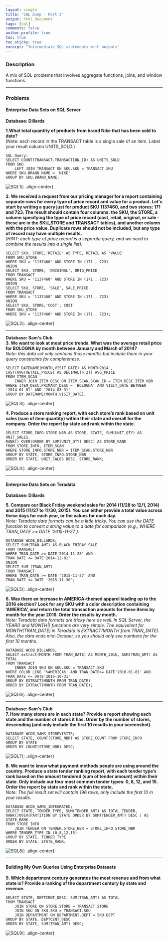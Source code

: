```yaml
---
layout: single
title: "SQL Dump - Part 2"
output: html_document
tags: [sql]
comments: false
author_profile: true
toc: true
toc_sticky: true
excerpt: "Intermediate SQL statements with outputs"
---
```

### Description
A mix of SQL problems that involves aggregate functions, joins, and window functions. 

---------------------------
### Problems
#### Enterprise Data Sets on SQL Server  
**Database: Dillards**  

**1.What total quantity of products from brand Nike that has been sold to date?**  
(Note: each record in the TRANSACT table is a single sale of an item. Label your result 
column UNITS_SOLD.)
```
SQL Query:
SELECT COUNT(TRANSACT.TRANSACTION_ID) AS UNITS_SOLD 
FROM SKU
    LEFT JOIN TRANSACT ON SKU.SKU = TRANSACT.SKU
WHERE SKU.BRAND_NAME = 'NIKE'
GROUP BY SKU.BRAND_NAME;
```
![SQL1](\assets\images\sql2\1.png){: .align-center} 

**2. We received a request from our pricing manager for a report containing separate 
rows for every type of price record and value for a product. Let's start by writing a 
query just for product SKU 1137460, and two stores: 171 and 723. The result should 
contain four columns: the SKU, the STORE, a column specifying the type of price 
record (cost, retail, original, or sale - these are in the SKU_STORE and TRANSACT 
tables), and another column with the price value. Duplicate rows should not be 
included, but any type of record may have multiple results.**  
_(HINT: each type of price record is a separate query, and we need to combine the results into a single list)._
```
SELECT SKU, STORE,'RETAIL' AS TYPE, RETAIL AS 'VALUE'
FROM SKU_STORE
WHERE SKU = '1137460' AND STORE IN (171 , 723)
UNION
SELECT SKU, STORE, 'ORIGINAL', ORIG_PRICE
FROM TRANSACT
WHERE SKU = '1137460' AND STORE IN (171 , 723)
UNION
SELECT SKU, STORE, 'SALE', SALE_PRICE
FROM TRANSACT
WHERE SKU = '1137460' AND STORE IN (171 , 723)
UNION
SELECT SKU, STORE,'COST', COST
FROM SKU_STORE
WHERE SKU = '1137460' AND STORE IN (171 , 723);
```
![SQL2](\assets\images\sql2\2.png){: .align-center} 

---

**Database: Sam's Club**  
**3. We want to look at meat price trends. What was the average retail price for 
BOLOGNA by month between January and March of 2014?**  
_Note: this data set only contains those months but include them in your query 
constraints for completeness._
```
SELECT DATENAME(MONTH,VISIT_DATE) AS MONTH2014 ,
CAST(AVG(RETAIL_PRICE) AS DECIMAL(4,2)) AVG_PRICE 
FROM ITEM_SCAN
    INNER JOIN ITEM_DESC ON ITEM_SCAN.SCAN_ID = ITEM_DESC.ITEM_NBR
WHERE ITEM_DESC.PRIMARY_DESC = 'BOLOGNA' AND VISIT_DATE BETWEEN
'2014-01-01' AND '2014-03-31'
GROUP BY DATENAME(MONTH,VISIT_DATE);
```
![SQL3](\assets\images\sql2\3.png){: .align-center} 

**4. Produce a store ranking report, with each store’s rank based on unit sales (sum of 
item quantity) within their state and overall for the company. Order the report by 
state and rank within the state.**
```
SELECT STORE_INFO.STORE_NBR AS STORE, STATE, SUM(UNIT_QTY) AS
UNIT_SALES,
RANK() OVER(ORDER BY SUM(UNIT_QTY) DESC) AS STORE_RANK
FROM STORE_INFO, ITEM_SCAN
WHERE STORE_INFO.STORE_NBR = ITEM_SCAN.STORE_NBR
GROUP BY STATE, STORE_INFO.STORE_NBR
ORDER BY STATE, UNIT_SALES DESC, STORE_RANK;
```
![SQL4](\assets\images\sql2\4.png){: .align-center} 

---

#### Enterprise Data Sets on Teradata
**Database: Dillards**  

**5. Compare our Black Friday weekend sales for 2014 (11/28 to 12/1, 2014) and 2015
(11/27 to 11/30, 2015). You can either provide a total value across these days for 
each year, or the values for each day.**  
_Note: Teradata date formats can be a little tricky. You can use the DATE function to convert a string value to a date for 
comparison (e.g., WHERE TRAN_DATE >= DATE '2015-11-27')._
```
DATABASE WCOB_DILLARDS;
SELECT SUM(TRAN_AMT) AS BLACK_FRIDAY_SALE
FROM TRANSACT
WHERE TRAN_DATE >= DATE'2014-11-28' AND
TRAN_DATE <= DATE'2014-12-01'
UNION
SELECT SUM (TRAN_AMT)
FROM TRANSACT
WHERE TRAN_DATE >= DATE '2015-11-27' AND 
TRAN_DATE <= DATE '2015-11-30';
```
![SQL5](\assets\images\sql2\5.png){: .align-center} 

**6. Was there an increase in AMERICA-themed apparel leading up to the 2016
election? Look for any SKU with a color description containing ‘AMERICA’, and 
return the total transaction amounts for these items by month for the year 2016. 
Order the results by month.**  
_Note: Teradata date formats are tricky here as well. In SQL Server, the YEAR() and MONTH() functions are very simple. The equivalent for MONTH(TRAN_DATE) in 
Teradata is EXTRACT(MONTH from TRAN_DATE). Also, the data ends mid-October, so you should only see numbers for the first 10 months._
```
DATABASE WCOB_DILLARDS;
SELECT extract(MONTH FROM TRAN_DATE) AS MONTH_2016, SUM(TRAN_AMT) AS 
TOTAL
FROM TRANSACT
    INNER JOIN SKU ON SKU.SKU = TRANSACT.SKU
WHERE COLOR LIKE '%AMERICA%' AND TRAN_DATE>= DATE'2016-01-01' AND 
TRAN_DATE <= DATE'2016-10-31'
GROUP BY EXTRACT(MONTH FROM TRAN_DATE)
ORDER BY EXTRACT(MONTH FROM TRAN_DATE);
```
![SQL6](\assets\images\sql2\6.png){: .align-center} 

---

**Database: Sam's Club**  
**7. How many stores are in each state? Provide a report showing each state and the 
number of stores it has. Order by the number of stores, descending (and only 
include the first 10 results in your screenshot).**
```
DATABASE WCOB_SAMS_STOREVISITS;
SELECT STATE, COUNT(STORE_NBR) AS STORE_COUNT FROM STORE_INFO
GROUP BY STATE
ORDER BY COUNT(STORE_NBR) DESC;
```
![SQL7](\assets\images\sql2\7.png){: .align-center} 

**8. We want to know what payment methods people are using around the country. 
Produce a state tender ranking report, with each tender type’s rank based on the 
amount tendered (sum of tender amount) within their state. Only include our four 
most common tender types: 0, 8, 12, and 15. Order the report by state and rank 
within the state.**  
_Note: The full result set will contain 196 rows, only include the first 10 in your results._
```
DATABASE WCOB_SAMS_INTEGRATED;
SELECT STATE, TENDER_TYPE, SUM(TENDER_AMT) AS TOTAL_TENDER,
RANK()OVER(PARTITION BY STATE ORDER BY SUM(TENDER_AMT) DESC ) AS 
STATE_RANK
FROM STORE_INFO
    JOIN TENDER ON TENDER.STORE_NBR = STORE_INFO.STORE_NBR
WHERE TENDER_TYPE IN (0,8,12,15)
GROUP BY STATE, TENDER_TYPE
ORDER BY STATE, STATE_RANK;
```
![SQL8](\assets\images\sql2\8.png){: .align-center} 

---

#### Building My Own Queries Using Enterprise Datasets

**9. Which department century generates the most revenue and from what state is? Provide 
a ranking of the department century by state and revenue.**
```
SELECT STATE, DEPTCENT_DESC, SUM(TRAN_AMT) AS TOTAL
FROM TRANSACT
    JOIN STORE ON STORE.STORE = TRANSACT.STORE
    JOIN SKU ON SKU.SKU = TRANSACT.SKU
    JOIN DEPARTMENT ON DEPARTMENT.DEPT = SKU.DEPT
GROUP BY STATE, DEPTCENT_DESC
ORDER BY STATE, SUM(TRAN_AMT) DESC;
```
![SQL9](\assets\images\sql2\9.png){: .align-center} 


